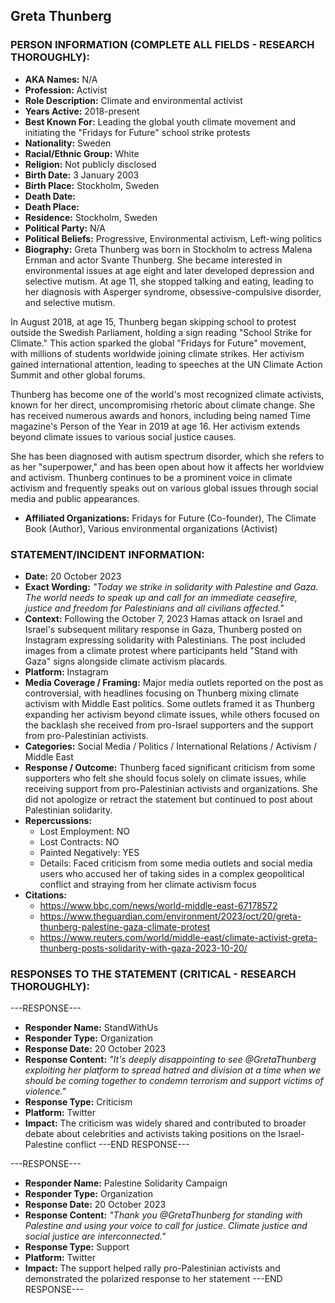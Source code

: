 ## Greta Thunberg

### PERSON INFORMATION (COMPLETE ALL FIELDS - RESEARCH THOROUGHLY):

- **AKA Names:** N/A
- **Profession:** Activist
- **Role Description:** Climate and environmental activist
- **Years Active:** 2018-present
- **Best Known For:** Leading the global youth climate movement and initiating the "Fridays for Future" school strike protests
- **Nationality:** Sweden
- **Racial/Ethnic Group:** White
- **Religion:** Not publicly disclosed
- **Birth Date:** 3 January 2003
- **Birth Place:** Stockholm, Sweden
- **Death Date:** 
- **Death Place:** 
- **Residence:** Stockholm, Sweden
- **Political Party:** N/A
- **Political Beliefs:** Progressive, Environmental activism, Left-wing politics
- **Biography:** Greta Thunberg was born in Stockholm to actress Malena Ernman and actor Svante Thunberg. She became interested in environmental issues at age eight and later developed depression and selective mutism. At age 11, she stopped talking and eating, leading to her diagnosis with Asperger syndrome, obsessive-compulsive disorder, and selective mutism.

In August 2018, at age 15, Thunberg began skipping school to protest outside the Swedish Parliament, holding a sign reading "School Strike for Climate." This action sparked the global "Fridays for Future" movement, with millions of students worldwide joining climate strikes. Her activism gained international attention, leading to speeches at the UN Climate Action Summit and other global forums.

Thunberg has become one of the world's most recognized climate activists, known for her direct, uncompromising rhetoric about climate change. She has received numerous awards and honors, including being named Time magazine's Person of the Year in 2019 at age 16. Her activism extends beyond climate issues to various social justice causes.

She has been diagnosed with autism spectrum disorder, which she refers to as her "superpower," and has been open about how it affects her worldview and activism. Thunberg continues to be a prominent voice in climate activism and frequently speaks out on various global issues through social media and public appearances.

- **Affiliated Organizations:** Fridays for Future (Co-founder), The Climate Book (Author), Various environmental organizations (Activist)

### STATEMENT/INCIDENT INFORMATION:
- **Date:** 20 October 2023
- **Exact Wording:** *"Today we strike in solidarity with Palestine and Gaza. The world needs to speak up and call for an immediate ceasefire, justice and freedom for Palestinians and all civilians affected."*
- **Context:** Following the October 7, 2023 Hamas attack on Israel and Israel's subsequent military response in Gaza, Thunberg posted on Instagram expressing solidarity with Palestinians. The post included images from a climate protest where participants held "Stand with Gaza" signs alongside climate activism placards.
- **Platform:** Instagram
- **Media Coverage / Framing:** Major media outlets reported on the post as controversial, with headlines focusing on Thunberg mixing climate activism with Middle East politics. Some outlets framed it as Thunberg expanding her activism beyond climate issues, while others focused on the backlash she received from pro-Israel supporters and the support from pro-Palestinian activists.
- **Categories:** Social Media / Politics / International Relations / Activism / Middle East
- **Response / Outcome:** Thunberg faced significant criticism from some supporters who felt she should focus solely on climate issues, while receiving support from pro-Palestinian activists and organizations. She did not apologize or retract the statement but continued to post about Palestinian solidarity.
- **Repercussions:**
  - Lost Employment: NO
  - Lost Contracts: NO
  - Painted Negatively: YES
  - Details: Faced criticism from some media outlets and social media users who accused her of taking sides in a complex geopolitical conflict and straying from her climate activism focus
- **Citations:** 
  - https://www.bbc.com/news/world-middle-east-67178572
  - https://www.theguardian.com/environment/2023/oct/20/greta-thunberg-palestine-gaza-climate-protest
  - https://www.reuters.com/world/middle-east/climate-activist-greta-thunberg-posts-solidarity-with-gaza-2023-10-20/

### RESPONSES TO THE STATEMENT (CRITICAL - RESEARCH THOROUGHLY):

---RESPONSE---
- **Responder Name:** StandWithUs
- **Responder Type:** Organization
- **Response Date:** 20 October 2023
- **Response Content:** *"It's deeply disappointing to see @GretaThunberg exploiting her platform to spread hatred and division at a time when we should be coming together to condemn terrorism and support victims of violence."*
- **Response Type:** Criticism
- **Platform:** Twitter
- **Impact:** The criticism was widely shared and contributed to broader debate about celebrities and activists taking positions on the Israel-Palestine conflict
---END RESPONSE---

---RESPONSE---
- **Responder Name:** Palestine Solidarity Campaign
- **Responder Type:** Organization
- **Response Date:** 20 October 2023
- **Response Content:** *"Thank you @GretaThunberg for standing with Palestine and using your voice to call for justice. Climate justice and social justice are interconnected."*
- **Response Type:** Support
- **Platform:** Twitter
- **Impact:** The support helped rally pro-Palestinian activists and demonstrated the polarized response to her statement
---END RESPONSE---